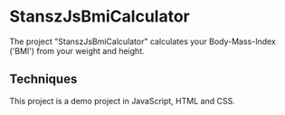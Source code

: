# StanszJsBmiCalculator
The project "StanszJsBmiCalculator" calculates your Body-Mass-Index ('BMI') from your weight and height.

## Techniques
This project is a demo project in JavaScript, HTML and CSS.